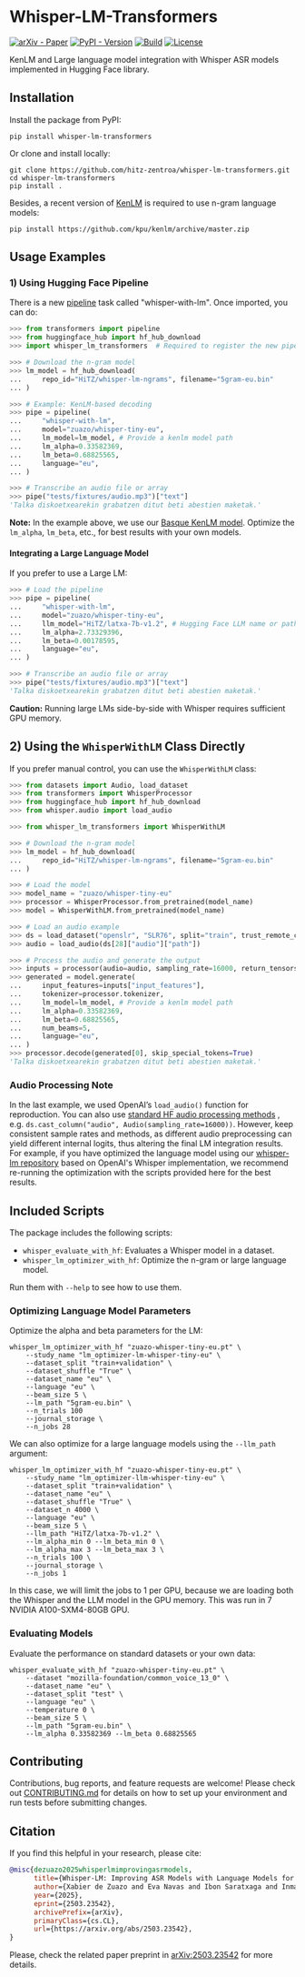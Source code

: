 # Whisper-LM-Transformers

[![arXiv - Paper](https://img.shields.io/badge/cs.CL-2503.23542-b31b1b?&logo=arxiv&logoColor=red)](https://arxiv.org/abs/2503.23542)
[![PyPI - Version](https://img.shields.io/pypi/v/whisper-lm-transformers)](https://pypi.org/project/whisper-lm-transformers/)
[![Build](https://github.com/hitz-zentroa/whisper-lm-transformers/actions/workflows/python-app.yml/badge.svg)](https://github.com/hitz-zentroa/whisper-lm-transformers/actions)
[![License](https://img.shields.io/badge/License-Apache%202.0-blue.svg)](https://opensource.org/licenses/Apache-2.0)

KenLM and Large language model integration with Whisper ASR models implemented
in Hugging Face library.

## Installation

Install the package from PyPI:

```shell
pip install whisper-lm-transformers
```

Or clone and install locally:

```shell
git clone https://github.com/hitz-zentroa/whisper-lm-transformers.git
cd whisper-lm-transformers
pip install .
```

Besides, a recent version of
[KenLM](https://github.com/kpu/kenlm)
is required to use n-gram language models:

```shell
pip install https://github.com/kpu/kenlm/archive/master.zip
```

## Usage Examples

### 1) Using Hugging Face Pipeline

There is a new
[pipeline](https://huggingface.co/docs/transformers/en/main_classes/pipelines)
task called "whisper-with-lm". Once imported, you can do:

```python
>>> from transformers import pipeline
>>> from huggingface_hub import hf_hub_download
>>> import whisper_lm_transformers  # Required to register the new pipeline

>>> # Download the n-gram model
>>> lm_model = hf_hub_download(
...     repo_id="HiTZ/whisper-lm-ngrams", filename="5gram-eu.bin"
... )

>>> # Example: KenLM-based decoding
>>> pipe = pipeline(
...     "whisper-with-lm",
...     model="zuazo/whisper-tiny-eu",
...     lm_model=lm_model, # Provide a kenlm model path
...     lm_alpha=0.33582369,
...     lm_beta=0.68825565,
...     language="eu",
... )

>>> # Transcribe an audio file or array
>>> pipe("tests/fixtures/audio.mp3")["text"]
'Talka diskoetxearekin grabatzen ditut beti abestien maketak.'

```

**Note:** In the example above, we use our [Basque KenLM
model](https://huggingface.co/HiTZ/whisper-lm-ngrams). Optimize
the `lm_alpha`, `lm_beta`, etc., for best results with your own models.

#### Integrating a Large Language Model

If you prefer to use a Large LM:

```python
>>> # Load the pipeline
>>> pipe = pipeline(
...     "whisper-with-lm",
...     model="zuazo/whisper-tiny-eu",
...     llm_model="HiTZ/latxa-7b-v1.2", # Hugging Face LLM name or path
...     lm_alpha=2.73329396,
...     lm_beta=0.00178595,
...     language="eu",
... )

>>> # Transcribe an audio file or array
>>> pipe("tests/fixtures/audio.mp3")["text"]
'Talka diskoetxearekin grabatzen ditut beti abestien maketak.'

```

**Caution:** Running large LMs side-by-side with Whisper requires sufficient
GPU memory.

## 2) Using the `WhisperWithLM` Class Directly

If you prefer manual control, you can use the `WhisperWithLM` class:

```python
>>> from datasets import Audio, load_dataset
>>> from transformers import WhisperProcessor
>>> from huggingface_hub import hf_hub_download
>>> from whisper.audio import load_audio

>>> from whisper_lm_transformers import WhisperWithLM

>>> # Download the n-gram model
>>> lm_model = hf_hub_download(
...     repo_id="HiTZ/whisper-lm-ngrams", filename="5gram-eu.bin"
... )

>>> # Load the model
>>> model_name = "zuazo/whisper-tiny-eu"
>>> processor = WhisperProcessor.from_pretrained(model_name)
>>> model = WhisperWithLM.from_pretrained(model_name)

>>> # Load an audio example
>>> ds = load_dataset("openslr", "SLR76", split="train", trust_remote_code=True)
>>> audio = load_audio(ds[28]["audio"]["path"])

>>> # Process the audio and generate the output
>>> inputs = processor(audio=audio, sampling_rate=16000, return_tensors="pt")
>>> generated = model.generate(
...     input_features=inputs["input_features"],
...     tokenizer=processor.tokenizer,
...     lm_model=lm_model, # Provide a kenlm model path
...     lm_alpha=0.33582369,
...     lm_beta=0.68825565,
...     num_beams=5,
...     language="eu",
... )
>>> processor.decode(generated[0], skip_special_tokens=True)
'Talka diskoetxearekin grabatzen ditut beti abestien maketak.'

```

### Audio Processing Note

In the last example, we used OpenAI’s `load_audio()` function for reproduction.
You can also use
[standard HF audio processing methods](https://huggingface.co/docs/datasets/en/audio_process)
, e.g.  `ds.cast_column("audio", Audio(sampling_rate=16000))`. However, keep
consistent sample rates and methods, as different audio preprocessing can yield
different internal logits, thus altering the final LM integration results. For
example, if you have optimized the language model using our
[whisper-lm repository](https://github.com/hitz-zentroa/whisper-lm) based on
OpenAI's Whisper implementation, we recommend re-running the optimization with
the scripts provided here for the best results.

## Included Scripts

The package includes the following scripts:

* `whisper_evaluate_with_hf`: Evaluates a Whisper model in a dataset.
* `whisper_lm_optimizer_with_hf`: Optimize the n-gram or large language model.

Run them with `--help` to see how to use them.

### Optimizing Language Model Parameters

Optimize the alpha and beta parameters for the LM:

```shell
whisper_lm_optimizer_with_hf "zuazo-whisper-tiny-eu.pt" \
    --study_name "lm_optimizer-lm-whisper-tiny-eu" \
    --dataset_split "train+validation" \
    --dataset_shuffle "True" \
    --dataset_name "eu" \
    --language "eu" \
    --beam_size 5 \
    --lm_path "5gram-eu.bin" \
    --n_trials 100
    --journal_storage \
    --n_jobs 28
```

We can also optimize for a large language models using the `--llm_path`
argument:

```shell
whisper_lm_optimizer_with_hf "zuazo-whisper-tiny-eu.pt" \
    --study_name "lm_optimizer-llm-whisper-tiny-eu" \
    --dataset_split "train+validation" \
    --dataset_name "eu" \
    --dataset_shuffle "True" \
    --dataset_n 4000 \
    --language "eu" \
    --beam_size 5 \
    --llm_path "HiTZ/latxa-7b-v1.2" \
    --lm_alpha_min 0 --lm_beta_min 0 \
    --lm_alpha_max 3 --lm_beta_max 3 \
    --n_trials 100 \
    --journal_storage \
    --n_jobs 1
```

In this case, we will limit the jobs to 1 per GPU, because we are loading both
the Whisper and the LLM model in the GPU memory. This was run in 7 NVIDIA
A100-SXM4-80GB GPU.

### Evaluating Models

Evaluate the performance on standard datasets or your own data:

```shell
whisper_evaluate_with_hf "zuazo-whisper-tiny-eu.pt" \
    --dataset "mozilla-foundation/common_voice_13_0" \
    --dataset_name "eu" \
    --dataset_split "test" \
    --language "eu" \
    --temperature 0 \
    --beam_size 5 \
    --lm_path "5gram-eu.bin" \
    --lm_alpha 0.33582369 --lm_beta 0.68825565
```

## Contributing

Contributions, bug reports, and feature requests are welcome! Please check out
[CONTRIBUTING.md](CONTRIBUTING.md) for details on how to set up your
environment and run tests before submitting changes.

## Citation

If you find this helpful in your research, please cite:

```bibtex
@misc{dezuazo2025whisperlmimprovingasrmodels,
      title={Whisper-LM: Improving ASR Models with Language Models for Low-Resource Languages},
      author={Xabier de Zuazo and Eva Navas and Ibon Saratxaga and Inma Hernáez Rioja},
      year={2025},
      eprint={2503.23542},
      archivePrefix={arXiv},
      primaryClass={cs.CL},
      url={https://arxiv.org/abs/2503.23542},
}
```

Please, check the related paper preprint in
[arXiv:2503.23542](https://arxiv.org/abs/2503.23542)
for more details.
